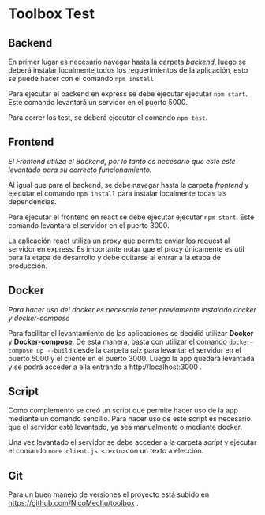 # Toolbox Test

## Backend
En primer lugar es necesario navegar hasta la carpeta *backend*, 
luego se deberá instalar localmente todos los requerimientos de la aplicación, 
esto se puede hacer con el comando `npm install`

Para ejecutar el backend en express se debe ejecutar ejecutar ` npm start `.
Este comando levantará un servidor en el puerto 5000.

Para correr los test, se deberá ejecutar el comando `npm test`.

## Frontend
_El Frontend utiliza el Backend, por lo tanto es necesario que este esté levantado para su correcto funcionamiento._

Al igual que para el backend, se debe navegar hasta la carpeta *frontend* y ejecutar 
el comando `npm install` para instalar localmente todas las dependencias.

Para ejecutar el frontend en react se debe ejecutar ejecutar `npm start`.
Este comando levantará el servidor en el puerto 3000.

La aplicación react utiliza un proxy que permite enviar los request al servidor en express. 
Es importante notar que el proxy únicamente es útil para la etapa de desarrollo y debe quitarse al entrar a la 
etapa de producción.

## Docker
_Para hacer uso del docker es necesario tener previamente instalado docker y docker-compose_

Para facilitar el levantamiento de las aplicaciones se decidió utilizar **Docker** y **Docker-compose**. 
De esta manera, basta con utilizar el comando `docker-compose up --build` desde la carpeta raíz para levantar el servidor en el puerto 5000 y el cliente en el puerto 3000.
Luego la app quedará levantada y se podrá acceder a ella entrando a http://localhost:3000 .

## Script
Como complemento se creó un script que permite hacer uso de la app mediante un comando sencillo. 
Para hacer uso de esté script es necesario que el servidor esté levantado, ya sea manualmente o mediante docker.

Una vez levantado el servidor se debe acceder a la carpeta *script* y ejecutar el comando `node client.js <texto>`con un texto a elección.

## Git
Para un buen manejo de versiones el proyecto está subido en https://github.com/NicoMechu/toolbox .